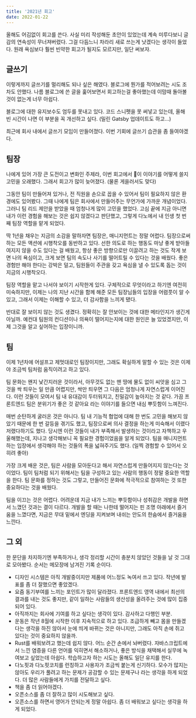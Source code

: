 ```yaml
---
title: '2021년 회고'
date: 2022-01-22
---
```


올해도 어김없이 회고를 쓴다. 사실 미리 작성해둔 초안이 있었는데 계속 미루다보니 글감의 연속성이 무너져버렸다. 그걸 다듬느니 차라리 새로 쓰는게 낫겠다는 생각이 들었다. 원래 욕심보다 훨씬 빈약한 회고가 될지도 모르지만, 일단 써보자.

## 글쓰기

이렇게까지 글쓰기를 멀리해도 되나 싶은 해였다. 블로그에 뭔가를 적어보려는 시도 조차도 안했다. 나름 블로그에 쓴 글을 훑어보면서 회고하는걸 좋아했는데 이맘때 돌아볼 것이 없는게 너무 아쉽다.

블로그에 대한 유지보수도 엄두를 못내고 있다. 코드 스니펫을 못 써넣고 있는데, 올해 빈 시간이 나면 이 부분을 꼭 개선하고 싶다. (밀린 Gatsby 업데이트도 하고...)

최근에 회사 내에서 글쓰기 모임이 만들어졌다. 이번 기회에 글쓰기 습관을 좀 들여야겠다.

## 팀장

나에게 있어 가장 큰 도전이고 변화인 주제라, 이번 회고에서 이 이야기를 어떻게 쓸지 고민을 오래했다. 그래서 회고가 많이 늦어졌다. (물론 게을러서도 맞다)

그동안 팀이 만들어져 있거나, 전 직원을 손으로 꼽을 수 있어서 팀이 필요하지 않은 환경에도 있어봤다. 그때 나에게 팀은 회사에서 만들어주는 무언가에 가까운 개념이었다. 그러니 팀 리드 제안을 받았을 때 엄청나게 많이 고민을 했었다. 고심 끝에 지금 아니면 내가 이런 경험을 해보는 것은 쉽지 않겠다고 판단했고, 그렇게 다노에서 내 인생 첫 번째 팀장 역할을 맡게 되었다.

딱 1년을 채우는 지금의 소감을 말하자면 팀장은, 매니지먼트는 정말 어렵다. 팀장으로써 하는 모든 액션에 시행착오를 동반하고 있다. 선한 의도로 하는 행동도 마냥 좋게 받아들여지지 않을 수도 있다는 걸 배웠고, 항상 좋은 방향으로만 이끌려고 하는 것도 작게 보면 나의 욕심이고, 크게 보면 팀의 속도나 사기를 떨어트릴 수 있다는 것을 배웠다. 좋은 경험만 해야 한다는 강박은 덜고, 팀원들이 주관을 갖고 욕심을 낼 수 있도록 돕는 것이 지금의 시행착오다.

팀장 역할을 맡고 나서야 보이기 시작한게 있다. 구체적으로 무엇이라고 하기엔 여전히 미숙하지만, 이제는 나의 지난 시간을 함께 해준 모든 팀장님들의 입장을 어렴풋이 알 수 있고, 그래서 이제는 이해할 수 있고, 더 감사함을 느끼게 됐다.

반대로 잘 보이지 않는 것도 생겼다. 정확히는 잘 안보이는 것에 대한 메타인지가 생긴게 아닐까. 예컨대 팀원의 컨디션이나 의욕이 떨어지는지에 대한 원인은 늘 있었겠지만, 이제 그것을 알고 싶어하는 입장이니까.

## 팀

이제 1년차에 어설프고 제멋대로인 팀장이지만, 그래도 확실하게 말할 수 있는 것은 이제야 조금씩 팀처럼 움직이려고 하고 있다.

팀 문화는 왠지 낯간지러운 것이라서, 아무것도 없는 맨 땅에 물도 없이 씨앗을 심고 그것을 싹 틔우는 일 만큼 어렵지만, 싹만 틔우면 그 다음은 엄청나게 자연스럽게 이어진다. 이런 것들이 모여서 팀 내 유대감이 두터워지고, 친밀감이 높아지는 것 같다. 가끔 프론트엔드 팀은 분위기가 좋은 것 같아요 라는 이야기를 들으면 내심 뿌듯함이 느껴진다.

매번 순탄하게 굴러온 것은 아니다. 팀 내 기능적 협업에 대해 한 번도 고민을 해보지 않았기 때문에 한 번 갈등을 겪기도 했고, 팀장으로써 의사 결정을 하는게 미숙해서 이랬다 저랬다하기도 했다. 당시엔 이런 것들이 내가 부족해서 발생하는 것이라고 자책하고 우울해했는데, 지나고 생각해보니 꼭 필요한 경험이었음을 알게 되었다. 팀을 매니지먼트 하는 입장에서 생각해야 하는 것들의 폭을 넓혀주기도 했다. (일찍 경험할 수 있어서 오히려 좋아)

가장 크게 배운 것은, 팀은 사람을 모아둔다고 해서 자연스럽게 만들어지지 않는다는 것이었다. 팀이 팀처럼 되기 위해서는 팀을 구성하고 있는 사람의 행동이 정말 중요한 역할을 한다. 팀 문화를 정하는 것도 그렇고, 만들어진 문화에 적극적으로 참여하는 것 또한 중요하다는 것을 배웠다.

팀을 이끄는 것은 어렵다. 어려운데 지금 내가 느끼는 뿌듯함이나 성취감은 개발을 하면서 느꼈던 것과는 결이 다르다. 개발을 할 때는 나한테 떨어지는 핀 조명 아래에서 즐거움을 느꼈다면, 지금은 무대 밑에서 엔딩을 지켜보며 내쉬는 안도의 한숨에서 즐거움을 느낀다.

## 그 외

한 문단을 차지하기엔 부족하거나, 생각 정리할 시간이 충분치 않았던 것들을 날 것 그대로 모아봤다. 순서는 메모장에 남겨진 기록 순이다.

- 디자인 시스템은 아직 개발중이지만 제품에 어느정도 녹여서 쓰고 있다. 작년에 발표를 좀 더 잘했으면 좋았겠다.
- 요즘 동기부여를 느끼는 포인트가 많이 달라졌다. 프론트엔드 영역 내에서 최선의 결과를 내는 것도 좋지만, 같이 일하는 사람들의 생산성을 올려주는 것에 많이 집중되어 있다.
- 아직까지는 회사에 기여를 하고 싶다는 생각이 있다. 감사하고 다행인 부분.
- 운동은 작년 8월에 시작한 이후 지속적으로 하고 있다. 조급하게 빼고 몸을 만들겠다는 생각을 하진 않아서 눈에 띄게 바뀌는 것은 아니지만, 그래도 아직 손에 쥐고 있다는 것이 중요하지 않을까.
- Rust를 배워보려고 했는데 쉽지 않다. 어느 순간 손에서 놔버렸다. 자바스크립트에서 느낀 염증을 다른 언어를 익히면서 해소하거나, 좋은 방식을 채택해서 실무에 녹여보고 싶었는데 아쉽다. 학습하고자 하는 시도는 올해도 일단 유지를 한다.
- 다노핏과 다노핏코치를 런칭하고 사용자가 조금씩 붙는게 신기하다. 모수가 많지는 않아도 우리가 풀려고 하는 문제가 공감할 수 있는 문제구나 라는 생각을 하게 되었다. 더 많은 사람들에게 가치를 전달하고 싶다.
- 책을 좀 더 읽어야겠다.
- 오픈소스를 좀 더 잘하고 많이 시도해보고 싶다.
- 오픈소스를 하면서 영어가 안되는게 정말 아쉽다. 좀 더 배워보고 싶다는 생각을 하게 되었다.
